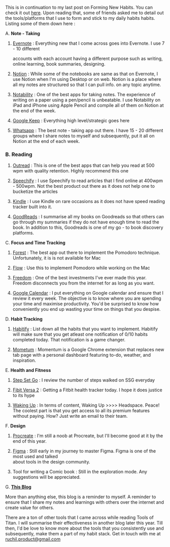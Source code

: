 This is in continuation to my last post on Forming New Habits. You can check it out [here](https://23ruchil.github.io/Blog/2021/01/09/So-You-Want-To-Form-New-Habits.html). Upon reading that, some of friends asked me to detail out the tools/platforms that I use to form and stick to my daily habits habits. Listing some of them down here : 

A. **Note - Taking**

1. [Evernote](https://evernote.com) : Everything new that I come across goes into Evernote. I use  7 - 10 different 

   accounts with each account having a different purpose such as writing, online learning, book 
   summaries, designing. 

2. [Notion](https://www.notion.so/) : While some of the notebooks are same as that on Evernote, I use Notion when I'm
    using Desktop or on web. Notion is a place where all my notes are structured so that 
    I can pull info. on any topic anytime. 

3. [Notability](https://www.gingerlabs.com/) : One of the best apps for taking notes. The experience of writing on a paper using
    a pen/pencil is unbeatable. I use Notability on iPad and iPhone using Apple Pencil  and compile 
    all of them on Notion at the end of the week. 
   
4. [Google Keep](https://play.google.com/store/apps/details?id=com.google.android.keep&hl=en_IN&gl=US) : Everything high level/strategic goes here  

5. [Whatsapp](https://www.whatsapp.com/?lang=en) : The best note - taking app out there. I have 15 - 20 different groups where I share
     notes to myself and subsequently, put it all on Notion at the end of each week. 

### **B. Reading**

1. [Outread](https://outreadapp.com) : This is one of the best apps that can help you read at 500 wpm with quality 
    retention. Highly recommend this one 

2. [Speechify](https://speechify.com) : I use Speechify to read articles that I find online at 400wpm - 500wpm. Not the 
    best product out there as it does not help one to bucketize the articles 

3. [Kindle](https://play.google.com/store/apps/details?id=com.amazon.kindle&hl=en_IN&gl=US) : I use Kindle on rare occasions as it does not have speed reading tracker built into it. 

4. [GoodReads](https://www.goodreads.com) : I summarise all my books on Goodreads so that others can go through
    my summaries if they do not have enough time to read the book. In addition to this, Goodreads
    is one of my go - to book discovery platforms. 

C. **Focus and Time Tracking**

1. [Forest](https://www.forestapp.cc) : The best app out there to implement the Pomodoro technique. Unfortunately, it is 
is not available for Mac

2. [Flow](https://flowapp.info) : Use this to implement Pomodoro while working on the Mac 

3. [Freedom](https://freedom.to) : One of the best investments I've ever made this year. Freedom disconnects you from the internet for as long as you want. 

4. [Google Calendar](https://www.google.com/calendar/about/) : I put everything on Google calendar and ensure that I review it every week. The objective is to know where you are spending your time and maximise productivity. You'd be surprised to know how conveniently you end up wasting your time on things that you despise.

D. **Habit Tracking**

1. [Habitify](https://www.habitify.me) : List down all the habits that you want to implement. Habitify will make sure that you 
   get atleast one notification of 0/10 habits completed today. That notification is a game changer.

2. [Mometum](https://chrome.google.com/webstore/detail/momentum/laookkfknpbbblfpciffpaejjkokdgca?hl=en) : Momentum is a Google Chrome extension that replaces new tab page with a 
    personal dashboard featuring to-do, weather, and inspiration.

E. **Health and Fitness**

1. [Step Set Go](https://play.google.com/store/apps/details?id=com.pepkit.ssg&hl=en_IN&gl=US) : I review the number of steps walked on SSG everyday

2. [Fibit Versa 2](https://www.googleadservices.com/pagead/aclk?sa=L&ai=DChcSEwiEyOn_94vvAhWUMysKHUUHB8EYABAIGgJzZg&ohost=www.google.com&cid=CAESQOD2KY7U0HT8nt4tmqEfXbn6V3OTTuG8kPiJY-7avVbAY8VlPgo_rUFC3SdWYwP49anX7XQJS5OU-MWcXFB3mRs&sig=AOD64_1ZRqdPtVAEysTOlSdCVdNwga6u7A&q&adurl&ved=2ahUKEwiOt9__94vvAhVReH0KHQ3jDMkQ0Qx6BAgaEAE) : Getting a Fitbit health tracker today. I hope it does justice to its hype 

3. [Waking Up](https://wakingup.com) : In terms of content, Waking Up >>>> Headspace. Peace! The coolest part is that 
     you get access to all its premium features without paying. How? Just write an email to their 
     team. 

F. **Design**

1. [Procreate](https://procreate.art) : I'm still a noob at Procreate, but I'll become good at it by the end of this year. 
 
2. [Figma](https://www.figma.com/) : Still early in my journey to master Figma. Figma is one of the most used and talked    
    about tools in the design community. 

3. Tool for writing a Comic book : Still in the exploration mode. Any suggestions will be 
     appreciated. 

G. **[This Blog](https://23ruchil.github.io/Blog/)**

More than anything else, this blog is a reminder to myself. A reminder to ensure that I share my notes and learnings with others over the internet and create value for others. 

There are a ton of other tools that I came across while reading Tools of Titan. I will summarise their effectiveness in another blog later this year. Till then, I'd be love to know more  about the tools that you consistently use and subsequently, make them a part of my habit stack. Get in touch with me at ruchil.product@gmail.com